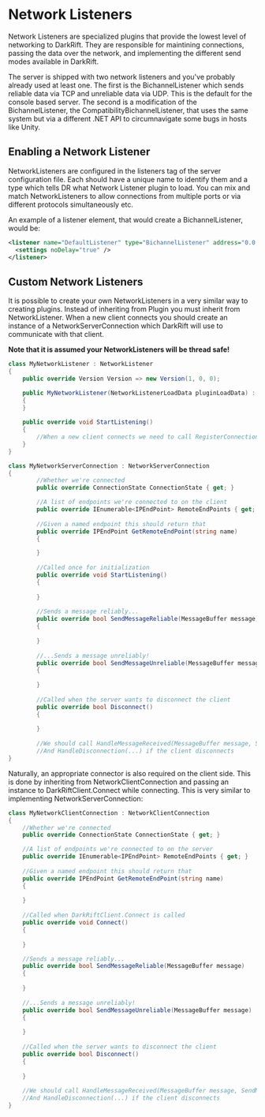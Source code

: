 # Network Listeners
Network Listeners are specialized plugins that provide the lowest level of networking to DarkRift. They are responsible for maintining connections, passing the data over the network, and implementing the different send modes available in DarkRift.

The server is shipped with two network listeners and you've probably already used at least one. The first is the BichannelListener which sends reliable data via TCP and unreliable data via UDP. This is the default for the console based server. The second is a modification of the BichannelListener, the CompatibilityBichannelListener, that uses the same system but via a different .NET API to circumnavigate some bugs in hosts like Unity.

## Enabling a Network Listener
NetworkListeners are configured in the listeners tag of the server configuration file. Each should have a unique name to identify them and a type which tells DR what Network Listener plugin to load. You can mix and match NetworkListeners to allow connections from multiple ports or via different protocols simultaneously etc.

An example of a listener element, that would create a BichannelListener, would be:
```xml
<listener name="DefaultListener" type="BichannelListener" address="0.0.0.0" port="4296">
  <settings noDelay="true" />
</listener>
```
## Custom Network Listeners
It is possible to create your own NetworkListeners in a very similar way to creating plugins. Instead of inheriting from Plugin you must inherit from NetworkListener. When a new client connects you should create an instance of a NetworkServerConnection which DarkRift will use to communicate with that client.

**Note that it is assumed your NetworkListeners will be thread safe!**
```csharp
class MyNetworkListener : NetworkListener
{
    public override Version Version => new Version(1, 0, 0);

    public MyNetworkListener(NetworkListenerLoadData pluginLoadData) : base(pluginLoadData)
    {
    }
    
    public override void StartListening()
    {
        //When a new client connects we need to call RegisterConnection(NetworkServerConnection connection)
    }
}
```
```csharp
class MyNetworkServerConnection : NetworkServerConnection
{
        //Whether we're connected
        public override ConnectionState ConnectionState { get; }

        //A list of endpoints we're connected to on the client
        public override IEnumerable<IPEndPoint> RemoteEndPoints { get; }
        
        //Given a named endpoint this should return that
        public override IPEndPoint GetRemoteEndPoint(string name)
        {

        }
        
        //Called once for initialization
        public override void StartListening()
        {
        
        }
        
        //Sends a message reliably...
        public override bool SendMessageReliable(MessageBuffer message)
        {
        
        }
                
        //...Sends a message unreliably!
        public override bool SendMessageUnreliable(MessageBuffer message)
        {
        
        }
        
        //Called when the server wants to disconnect the client
        public override bool Disconnect()
        {
        
        }
        
        //We should call HandleMessageReceived(MessageBuffer message, SendMode sendMode) when we get a new message from the client
        //And HandleDisconnection(...) if the client disconnects
}
```
Naturally, an appropriate connector is also required on the client side. This is done by inheriting from NetworkClientConnection and passing an instance to DarkRiftClient.Connect while connecting. This is very similar to implementing NetworkServerConnection:
```csharp
class MyNetworkClientConnection : NetworkClientConnection
{
    //Whether we're connected
    public override ConnectionState ConnectionState { get; }

    //A list of endpoints we're connected to on the server
    public override IEnumerable<IPEndPoint> RemoteEndPoints { get; }
    
    //Given a named endpoint this should return that
    public override IPEndPoint GetRemoteEndPoint(string name)
    {
        
    }
    
    //Called when DarkRiftClient.Connect is called
    public override void Connect()
    {
    
    }

    //Sends a message reliably...
    public override bool SendMessageReliable(MessageBuffer message)
    {
    
    }
                
    //...Sends a message unreliably!
    public override bool SendMessageUnreliable(MessageBuffer message)
    {
    
    }
    
    //Called when the server wants to disconnect the client
    public override bool Disconnect()
    {
        
    }
    
    //We should call HandleMessageReceived(MessageBuffer message, SendMode sendMode) when we get a new message from the client
    //And HandleDisconnection(...) if the client disconnects
}
```
